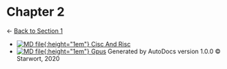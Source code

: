 # Chapter 2

← [Back to Section 1](..)

- [![MD file](https://img.icons8.com/windows/512/4a90e2/regular-document.png){:height="1em"} Cisc And Risc](cisc_and_risc.html)
- [![MD file](https://img.icons8.com/windows/512/4a90e2/regular-document.png){:height="1em"} Gpus](gpus.html)
Generated by AutoDocs version 1.0.0 © Starwort, 2020

